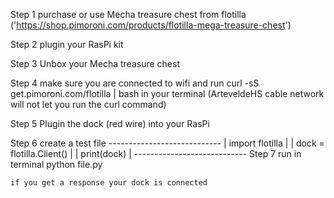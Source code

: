 Step 1 
    purchase or use Mecha treasure chest from flotilla ('https://shop.pimoroni.com/products/flotilla-mega-treasure-chest')

Step 2 
    plugin your RasPi kit

Step 3
    Unbox your Mecha treasure chest

Step 4 
    make sure you are connected to wifi and run 
    curl -sS get.pimoroni.com/flotilla | bash in your terminal 
    (ArteveldeHS cable network will not let you run the curl command)
    
Step 5
    Plugin the dock (red wire) into your RasPi

Step 6
    create a test file 
     ----------------------------
    |   import flotilla          |
    |   dock = flotilla.Client() |
    |   print(dock)              |
     ----------------------------
Step 7
    run in terminal
        python file.py
    
    if you get a response your dock is connected
